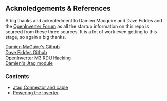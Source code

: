 


## Acknoledgements & References

A big thanks and acknoledment to Damien Macquire and Dave Fiddes and the [OpenInverter Forum](https://openinverter.org/forum/) as all the startup information on this repo is sourced from these three sources.  It is a lot of work even getting to this stage, so again a big thanks.

[Damien MaGuire's Github](https://github.com/damienmaguire/Tesla-Model-3-Drive-Unit)<BR>
[Dave Fiddes Github](https://github.com/davefiddes/c2000-inverter)<BR>
[OpenInverter M3 RDU Hacking](https://openinverter.org/forum/viewtopic.php?f=10&t=575)<BR>
[Damien's Jtag module](https://www.evbmw.com/index.php/evbmw-webshop/tesla-boards/m3du-jtag)<BR>

### Contents

- [Jtag Connector and cable](https://github.com/mackelec/tesla_M3_rdu/tree/main/Jtag)
- [Powering the Inverter](https://github.com/mackelec/tesla_M3_rdu/tree/main/Power%20via%20Loom)
